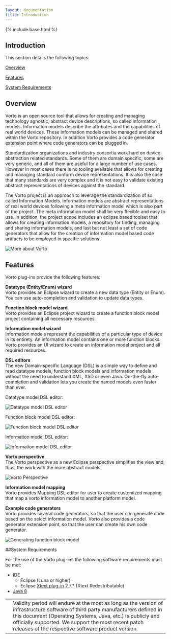 ```yaml
---
layout: documentation
title: Introduction
---
```


{% include base.html %}

## Introduction

This section details the following topics:

[Overview](#overview)

[Features](#features)

[System Requirements](#system-requirements)

## Overview

Vorto is an open source tool that allows for creating and managing technology agnostic, abstract device descriptions, so called information models. Information models describe the attributes and the capabilities of real world devices. These information models can be managed and shared within the Vorto repository. In addition Vorto provides a code generator extension point where code generators can be plugged in.

Standardization organizations and industry consortia work hard on device abstraction related standards. Some of them are domain specific, some are very generic, and all of them are useful for a large number of use cases. However in most cases there is no tooling available that allows for creating and managing standard conform device representations. It is also the case that many standards are very complex and it is not easy to validate existing abstract representations of devices against the standard.

The Vorto project is an approach to leverage the standardization of so called Information Models. Information models are abstract representations of real world devices following a meta information model which is also part of the project. The meta information model shall be very flexible and easy to use. In addition, the project scope includes an eclipse based toolset that allows for creating information models, a repository for finding, managing and sharing information models, and last but not least a set of code generators that allow for the creation of information model based code artifacts to be employed in specific solutions.

![More about Vorto]({{base}}/img/documentation/vorto_eclipse_overview_L.png)


## Features

Vorto plug-ins provide the following features:

**Datatype (Entity/Enum) wizard**  
 Vorto provides an Eclipse wizard to create a new data type (Entity or Enum). You can use auto-completion and validation to update data types.

**Function block model wizard**  
Vorto provides an Eclipse project wizard to create a function block model project containing all necessary resources.

**Information model wizard**  
Information models represent the capabilities of a particular type of device in its entirety. An information model contains one or more function blocks. Vorto provides an UI wizard to create an information model project and all required resources.

**DSL editors**  
The new Domain-specific Language (DSL) is a simple way to define and read datatype models, function block models and information models without the need to understand XML, XSD or even Java. On-the-fly auto-completion and validation lets you create the named models even faster than ever.

Datatype model DSL editor:  

![Datatype model DSL editor]({{base}}/img/documentation/m2m_tc_datatype_model_dsl_editor.png)

Function block model DSL editor:  

![Function block model DSL editor]({{base}}/img/documentation/m2m_tc_function_block_model_dsl_editor.png)

Information model DSL editor:

![Information model DSL editor]({{base}}/img/documentation/m2m_tc_information_model_dsl_editor.png)

**Vorto perspective**  
The Vorto perspective as a new Eclipse perspective simplifies the view and, thus, the work with the more abstract models.

![Vorto Perspective]({{base}}/img/documentation/m2m_tc_vorto_perspective.png)

**Information model mapping**  
Vorto provides Mapping DSL editor for user to create customized mapping that map a vorto information model to another platform model.

**Example code generators**  
Vorto provides several code generators, so that the user can generate code based on the select information model. Vorto also provides a code generator extension point, so that the user can create his own code generator.

![Generating function block model]({{base}}/img/documentation/m2m_vorto_code_generator_menu.png)

##System Requirements

For the use of the Vorto plug-ins the following software requirements must be met:

- IDE
  - Eclipse (Luna or higher)
  - Eclipse [Xtext plug-in](http://download.eclipse.org/modeling/tmf/xtext/updates/composite/releases/) 2.7.\* (Xtext Redestributable)
- [Java 8](http://www.oracle.com/technetwork/java/javase/downloads/)  

<table class="table table-bordered">
<tbody>
  <tr>
    <td><i class="fa fa-info-circle info-note"></td>
    <td>Validity period will endure at the most as long as the version of infrastructure software of third party manufacturers defined in this document (Operating Systems, Java, etc.) is publicly and officially supported. We support the most recent patch releases of the respective software product version.</td>
  </tr>
 </tbody>
</table>
